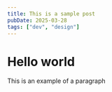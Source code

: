 ```yaml
---
title: This is a sample post
pubDate: 2025-03-28
tags: ["dev", "design"]
---
```


# Hello world

This is an example of a paragraph
